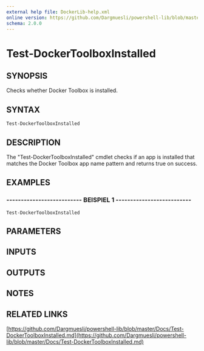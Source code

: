 ```yaml
---
external help file: DockerLib-help.xml
online version: https://github.com/Dargmuesli/powershell-lib/blob/master/Docs/Test-DockerToolboxInstalled.md
schema: 2.0.0
---
```


# Test-DockerToolboxInstalled

## SYNOPSIS
Checks whether Docker Toolbox is installed.

## SYNTAX

```
Test-DockerToolboxInstalled
```

## DESCRIPTION
The "Test-DockerToolboxInstalled" cmdlet checks if an app is installed that matches the Docker Toolbox app name pattern and returns true on success.

## EXAMPLES

### -------------------------- BEISPIEL 1 --------------------------
```
Test-DockerToolboxInstalled
```

## PARAMETERS

## INPUTS

## OUTPUTS

## NOTES

## RELATED LINKS

[https://github.com/Dargmuesli/powershell-lib/blob/master/Docs/Test-DockerToolboxInstalled.md](https://github.com/Dargmuesli/powershell-lib/blob/master/Docs/Test-DockerToolboxInstalled.md)

